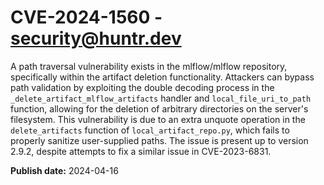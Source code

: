# CVE-2024-1560 - security@huntr.dev

A path traversal vulnerability exists in the mlflow/mlflow repository, specifically within the artifact deletion functionality. Attackers can bypass path validation by exploiting the double decoding process in the `_delete_artifact_mlflow_artifacts` handler and `local_file_uri_to_path` function, allowing for the deletion of arbitrary directories on the server's filesystem. This vulnerability is due to an extra unquote operation in the `delete_artifacts` function of `local_artifact_repo.py`, which fails to properly sanitize user-supplied paths. The issue is present up to version 2.9.2, despite attempts to fix a similar issue in CVE-2023-6831.

**Publish date:** 2024-04-16
